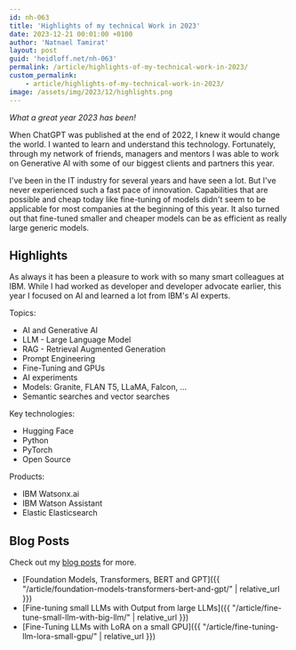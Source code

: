 ```yaml
---
id: nh-063
title: 'Highlights of my technical Work in 2023'
date: 2023-12-21 00:01:00 +0100
author: 'Natnael Tamirat'
layout: post
guid: 'heidloff.net/nh-063'
permalink: /article/highlights-of-my-technical-work-in-2023/
custom_permalink:
    - article/highlights-of-my-technical-work-in-2023/
image: /assets/img/2023/12/highlights.png
---
```


*What a great year 2023 has been!*

When ChatGPT was published at the end of 2022, I knew it would change the world. I wanted to learn and understand this technology. Fortunately, through my network of friends, managers and mentors I was able to work on Generative AI with some of our biggest clients and partners this year.

I've been in the IT industry for several years and have seen a lot. But I've never experienced such a fast pace of innovation. Capabilities that are possible and cheap today like fine-tuning of models didn't seem to be applicable for most companies at the beginning of this year. It also turned out that fine-tuned smaller and cheaper models can be as efficient as really large generic models.

## Highlights

As always it has been a pleasure to work with so many smart colleagues at IBM. While I had worked as developer and developer advocate earlier, this year I focused on AI and learned a lot from IBM's AI experts.

Topics:

* AI and Generative AI
* LLM - Large Language Model
* RAG - Retrieval Augmented Generation
* Prompt Engineering
* Fine-Tuning and GPUs
* AI experiments
* Models: Granite, FLAN T5, LLaMA, Falcon, ...
* Semantic searches and vector searches

Key technologies: 

* Hugging Face
* Python
* PyTorch
* Open Source

Products:

* IBM Watsonx.ai
* IBM Watson Assistant
* Elastic Elasticsearch

## Blog Posts

Check out my [blog posts](https://heidloff.net/archives/) for more.

* [Foundation Models, Transformers, BERT and GPT]({{ "/article/foundation-models-transformers-bert-and-gpt/" | relative_url }})
* [Fine-tuning small LLMs with Output from large LLMs]({{ "/article/fine-tune-small-llm-with-big-llm/" | relative_url }})
* [Fine-Tuning LLMs with LoRA on a small GPU]({{ "/article/fine-tuning-llm-lora-small-gpu/" | relative_url }})